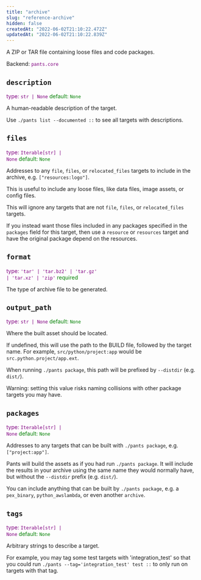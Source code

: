 ```yaml
---
title: "archive"
slug: "reference-archive"
hidden: false
createdAt: "2022-06-02T21:10:22.472Z"
updatedAt: "2022-06-02T21:10:22.839Z"
---
```

A ZIP or TAR file containing loose files and code packages.

Backend: <span style="color: purple"><code>pants.core</code></span>

## <code>description</code>

<span style="color: purple">type: <code>str | None</code></span>
<span style="color: green">default: <code>None</code></span>

A human-readable description of the target.

Use `./pants list --documented ::` to see all targets with descriptions.

## <code>files</code>

<span style="color: purple">type: <code>Iterable[str] | None</code></span>
<span style="color: green">default: <code>None</code></span>

Addresses to any `file`, `files`, or `relocated_files` targets to include in the archive, e.g. `["resources:logo"]`.

This is useful to include any loose files, like data files, image assets, or config files.

This will ignore any targets that are not `file`, `files`, or `relocated_files` targets.

If you instead want those files included in any packages specified in the `packages` field for this target, then use a `resource` or `resources` target and have the original package depend on the resources.

## <code>format</code>

<span style="color: purple">type: <code>'tar' | 'tar.bz2' | 'tar.gz' | 'tar.xz' | 'zip'</code></span>
<span style="color: green">required</span>

The type of archive file to be generated.

## <code>output_path</code>

<span style="color: purple">type: <code>str | None</code></span>
<span style="color: green">default: <code>None</code></span>

Where the built asset should be located.

If undefined, this will use the path to the BUILD file, followed by the target name. For example, `src/python/project:app` would be `src.python.project/app.ext`.

When running `./pants package`, this path will be prefixed by `--distdir` (e.g. `dist/`).

Warning: setting this value risks naming collisions with other package targets you may have.

## <code>packages</code>

<span style="color: purple">type: <code>Iterable[str] | None</code></span>
<span style="color: green">default: <code>None</code></span>

Addresses to any targets that can be built with `./pants package`, e.g. `["project:app"]`.

Pants will build the assets as if you had run `./pants package`. It will include the results in your archive using the same name they would normally have, but without the `--distdir` prefix (e.g. `dist/`).

You can include anything that can be built by `./pants package`, e.g. a `pex_binary`, `python_awslambda`, or even another `archive`.

## <code>tags</code>

<span style="color: purple">type: <code>Iterable[str] | None</code></span>
<span style="color: green">default: <code>None</code></span>

Arbitrary strings to describe a target.

For example, you may tag some test targets with 'integration_test' so that you could run `./pants --tag='integration_test' test ::` to only run on targets with that tag.